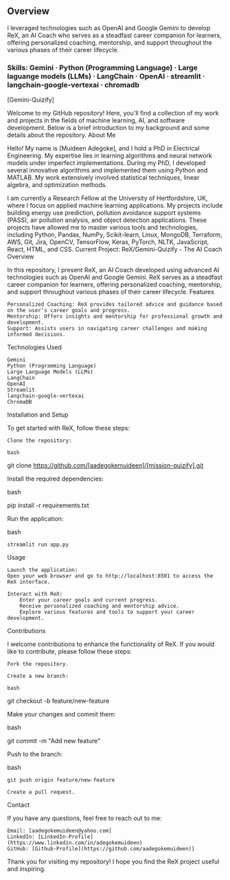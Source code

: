 ## Overview

I leveraged technologies such as OpenAI and Google Gemini to develop
ReX, an AI Coach who serves as a steadfast career companion for learners,
offering personalized coaching, mentorship, and support throughout the
various phases of their career lifecycle. 


### Skills: Gemini · Python (Programming Language) · Large laguange models (LLMs) · LangChain · OpenAI · streamlit · langchain-google-vertexai · chromadb

[Gemini-Quizify]

Welcome to my GitHub repository! Here, you'll find a collection of my work and projects in the fields of machine learning, AI, and software development. Below is a brief introduction to my background and some details about the repository.
About Me

Hello! My name is [Muideen Adegoke], and I hold a PhD in Electrical Engineering. My expertise lies in learning algorithms and neural network models under imperfect implementations. During my PhD, I developed several innovative algorithms and implemented them using Python and MATLAB. My work extensively involved statistical techniques, linear algebra, and optimization methods.

I am currently a Research Fellow at the University of Hertfordshire, UK, where I focus on applied machine learning applications. My projects include building energy use prediction, pollution avoidance support systems (PASS), air pollution analysis, and object detection applications. These projects have allowed me to master various tools and technologies, including Python, Pandas, NumPy, Scikit-learn, Linux, MongoDB, Terraform, AWS, Git, Jira, OpenCV, TensorFlow, Keras, PyTorch, NLTK, JavaScript, React, HTML, and CSS.
Current Project: ReX/Gemini-Quizify - The AI Coach
Overview

In this repository, I present ReX, an AI Coach developed using advanced AI technologies such as OpenAI and Google Gemini. ReX serves as a steadfast career companion for learners, offering personalized coaching, mentorship, and support throughout various phases of their career lifecycle.
Features

    Personalized Coaching: ReX provides tailored advice and guidance based on the user's career goals and progress.
    Mentorship: Offers insights and mentorship for professional growth and development.
    Support: Assists users in navigating career challenges and making informed decisions.

Technologies Used

    Gemini
    Python (Programming Language)
    Large Language Models (LLMs)
    LangChain
    OpenAI
    Streamlit
    langchain-google-vertexai
    ChromaDB

Installation and Setup

To get started with ReX, follow these steps:

    Clone the repository:

    bash

git clone https://github.com/[aadegokemuideen]/[mission-quizify].git

Install the required dependencies:

bash

pip install -r requirements.txt

Run the application:

bash

    streamlit run app.py

Usage

    Launch the application:
    Open your web browser and go to http://localhost:8501 to access the ReX interface.

    Interact with ReX:
        Enter your career goals and current progress.
        Receive personalized coaching and mentorship advice.
        Explore various features and tools to support your career development.

Contributions

I welcome contributions to enhance the functionality of ReX. If you would like to contribute, please follow these steps:

    Fork the repository.

    Create a new branch:

    bash

git checkout -b feature/new-feature

Make your changes and commit them:

bash

git commit -m "Add new feature"

Push to the branch:

bash

    git push origin feature/new-feature

    Create a pull request.

Contact

If you have any questions, feel free to reach out to me:

    Email: [aadegokemuideen@yahoo.com]
    LinkedIn: [LinkedIn-Profile](https://www.linkedin.com/in/adegokemuideen)
    GitHub: [Github-Profile](https://github.com/aadegokemuideen)]

Thank you for visiting my repository! I hope you find the ReX project useful and inspiring.
